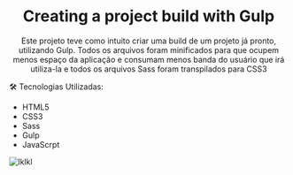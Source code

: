 <h1 align='center'>Creating a project build with Gulp</h1>

<p align='center'>Este projeto teve como intuito criar uma build de um projeto já pronto, utilizando Gulp. Todos os arquivos foram minificados para que ocupem menos espaço da aplicação e consumam menos banda do usuário que irá utiliza-la e todos os arquivos Sass foram transpilados para CSS3 </p>



:hammer_and_wrench: Tecnologias Utilizadas:

- HTML5
- CSS3
- Sass
- Gulp
- JavaScrpt

![lklkl](https://user-images.githubusercontent.com/30630150/109817138-527a4d80-7c10-11eb-8886-1ad519e3db17.png)
